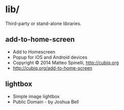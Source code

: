 # lib/

Third-party or stand-alone libraries.

## add-to-home-screen

* Add to Homescreen
* Popup for iOS and Android devices
* Copyright &copy; 2014 Matteo Spinelli, http://cubiq.org
* http://cubiq.org/add-to-home-screen

## lightbox

* Simple image lightbox
* Public Domain - by Joshua Bell
